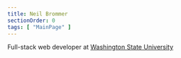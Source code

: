 ```yaml
---
title: Neil Brommer
sectionOrder: 0
tags: [ "MainPage" ]
---
```


Full-stack web developer at [Washington State University](https://wsu.edu)
